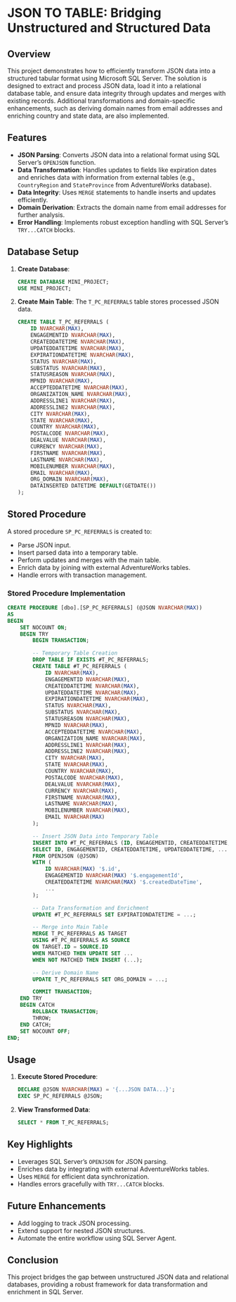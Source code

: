 # JSON TO TABLE: Bridging Unstructured and Structured Data

## Overview
This project demonstrates how to efficiently transform JSON data into a structured tabular format using Microsoft SQL Server. The solution is designed to extract and process JSON data, load it into a relational database table, and ensure data integrity through updates and merges with existing records. Additional transformations and domain-specific enhancements, such as deriving domain names from email addresses and enriching country and state data, are also implemented.

## Features
- **JSON Parsing**: Converts JSON data into a relational format using SQL Server’s `OPENJSON` function.
- **Data Transformation**: Handles updates to fields like expiration dates and enriches data with information from external tables (e.g., `CountryRegion` and `StateProvince` from AdventureWorks database).
- **Data Integrity**: Uses `MERGE` statements to handle inserts and updates efficiently.
- **Domain Derivation**: Extracts the domain name from email addresses for further analysis.
- **Error Handling**: Implements robust exception handling with SQL Server’s `TRY...CATCH` blocks.

## Database Setup
1. **Create Database**:
   ```sql
   CREATE DATABASE MINI_PROJECT;
   USE MINI_PROJECT;
   ```

2. **Create Main Table**:
   The `T_PC_REFERRALS` table stores processed JSON data.
   ```sql
   CREATE TABLE T_PC_REFERRALS (
       ID NVARCHAR(MAX),
       ENGAGEMENTID NVARCHAR(MAX),
       CREATEDDATETIME NVARCHAR(MAX),
       UPDATEDDATETIME NVARCHAR(MAX),
       EXPIRATIONDATETIME NVARCHAR(MAX),
       STATUS NVARCHAR(MAX),
       SUBSTATUS NVARCHAR(MAX),
       STATUSREASON NVARCHAR(MAX),
       MPNID NVARCHAR(MAX),
       ACCEPTEDDATETIME NVARCHAR(MAX),
       ORGANIZATION_NAME NVARCHAR(MAX),
       ADDRESSLINE1 NVARCHAR(MAX),
       ADDRESSLINE2 NVARCHAR(MAX),
       CITY NVARCHAR(MAX),
       STATE NVARCHAR(MAX),
       COUNTRY NVARCHAR(MAX),
       POSTALCODE NVARCHAR(MAX),
       DEALVALUE NVARCHAR(MAX),
       CURRENCY NVARCHAR(MAX),
       FIRSTNAME NVARCHAR(MAX),
       LASTNAME NVARCHAR(MAX),
       MOBILENUMBER NVARCHAR(MAX),
       EMAIL NVARCHAR(MAX),
       ORG_DOMAIN NVARCHAR(MAX),
       DATAINSERTED DATETIME DEFAULT(GETDATE())
   );
   ```

## Stored Procedure
A stored procedure `SP_PC_REFERRALS` is created to:
- Parse JSON input.
- Insert parsed data into a temporary table.
- Perform updates and merges with the main table.
- Enrich data by joining with external AdventureWorks tables.
- Handle errors with transaction management.

### Stored Procedure Implementation
```sql
CREATE PROCEDURE [dbo].[SP_PC_REFERRALS] (@JSON NVARCHAR(MAX))
AS
BEGIN
    SET NOCOUNT ON;
    BEGIN TRY
        BEGIN TRANSACTION;

        -- Temporary Table Creation
        DROP TABLE IF EXISTS #T_PC_REFERRALS;
        CREATE TABLE #T_PC_REFERRALS (
            ID NVARCHAR(MAX),
            ENGAGEMENTID NVARCHAR(MAX),
            CREATEDDATETIME NVARCHAR(MAX),
            UPDATEDDATETIME NVARCHAR(MAX),
            EXPIRATIONDATETIME NVARCHAR(MAX),
            STATUS NVARCHAR(MAX),
            SUBSTATUS NVARCHAR(MAX),
            STATUSREASON NVARCHAR(MAX),
            MPNID NVARCHAR(MAX),
            ACCEPTEDDATETIME NVARCHAR(MAX),
            ORGANIZATION_NAME NVARCHAR(MAX),
            ADDRESSLINE1 NVARCHAR(MAX),
            ADDRESSLINE2 NVARCHAR(MAX),
            CITY NVARCHAR(MAX),
            STATE NVARCHAR(MAX),
            COUNTRY NVARCHAR(MAX),
            POSTALCODE NVARCHAR(MAX),
            DEALVALUE NVARCHAR(MAX),
            CURRENCY NVARCHAR(MAX),
            FIRSTNAME NVARCHAR(MAX),
            LASTNAME NVARCHAR(MAX),
            MOBILENUMBER NVARCHAR(MAX),
            EMAIL NVARCHAR(MAX)
        );

        -- Insert JSON Data into Temporary Table
        INSERT INTO #T_PC_REFERRALS (ID, ENGAGEMENTID, CREATEDDATETIME, UPDATEDDATETIME, ...)
        SELECT ID, ENGAGEMENTID, CREATEDDATETIME, UPDATEDDATETIME, ...
        FROM OPENJSON (@JSON)
        WITH (
            ID NVARCHAR(MAX) '$.id',
            ENGAGEMENTID NVARCHAR(MAX) '$.engagementId',
            CREATEDDATETIME NVARCHAR(MAX) '$.createdDateTime',
            ...
        );

        -- Data Transformation and Enrichment
        UPDATE #T_PC_REFERRALS SET EXPIRATIONDATETIME = ...;

        -- Merge into Main Table
        MERGE T_PC_REFERRALS AS TARGET
        USING #T_PC_REFERRALS AS SOURCE
        ON TARGET.ID = SOURCE.ID
        WHEN MATCHED THEN UPDATE SET ...
        WHEN NOT MATCHED THEN INSERT (...);

        -- Derive Domain Name
        UPDATE T_PC_REFERRALS SET ORG_DOMAIN = ...;

        COMMIT TRANSACTION;
    END TRY
    BEGIN CATCH
        ROLLBACK TRANSACTION;
        THROW;
    END CATCH;
    SET NOCOUNT OFF;
END;
```

## Usage
1. **Execute Stored Procedure**:
   ```sql
   DECLARE @JSON NVARCHAR(MAX) = '{...JSON DATA...}';
   EXEC SP_PC_REFERRALS @JSON;
   ```
2. **View Transformed Data**:
   ```sql
   SELECT * FROM T_PC_REFERRALS;
   ```

## Key Highlights
- Leverages SQL Server’s `OPENJSON` for JSON parsing.
- Enriches data by integrating with external AdventureWorks tables.
- Uses `MERGE` for efficient data synchronization.
- Handles errors gracefully with `TRY...CATCH` blocks.

## Future Enhancements
- Add logging to track JSON processing.
- Extend support for nested JSON structures.
- Automate the entire workflow using SQL Server Agent.

## Conclusion
This project bridges the gap between unstructured JSON data and relational databases, providing a robust framework for data transformation and enrichment in SQL Server.


